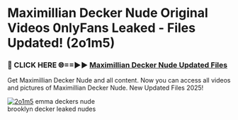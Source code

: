 # Maximillian Decker Nude Original Videos 0nlyFans Leaked - Files Updated! (2o1m5)

<h3>🔴 CLICK HERE 🌐==►► <a href="https://tinyurl.com/52m3yx9h" rel="nofollow">Maximillian Decker Nude Updated Files</a></h3>

Get Maximillian Decker Nude and all content. Now you can access all videos and pictures of Maximillian Decker Nude. New Updated Files 2025!

[![2o1m5](https://i.imgur.com/TnHtlc8.gif)](https://tinyurl.com/52m3yx9h)
emma deckers nude<br>
brooklyn decker leaked nudes